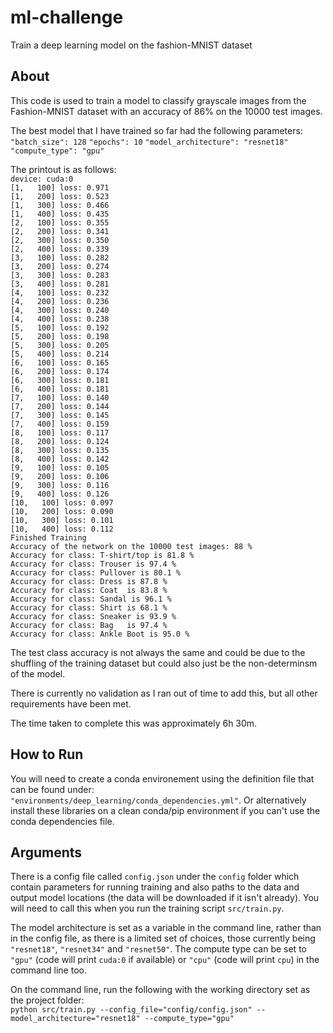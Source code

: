 # ml-challenge
Train a deep learning model on the fashion-MNIST dataset

## About
This code is used to train a model to classify grayscale images from the Fashion-MNIST dataset with an accuracy of 86% on the 10000 test images.

The best model that I have trained so far had the following parameters:
`"batch_size": 128`
`"epochs": 10`
`"model_architecture": "resnet18"`
`"compute_type": "gpu"`

The printout is as follows:  
`device: cuda:0`  
`[1,   100] loss: 0.971`  
`[1,   200] loss: 0.523`  
`[1,   300] loss: 0.466`  
`[1,   400] loss: 0.435`  
`[2,   100] loss: 0.355`  
`[2,   200] loss: 0.341`  
`[2,   300] loss: 0.350`  
`[2,   400] loss: 0.339`  
`[3,   100] loss: 0.282`  
`[3,   200] loss: 0.274`  
`[3,   300] loss: 0.283`  
`[3,   400] loss: 0.281`  
`[4,   100] loss: 0.232`  
`[4,   200] loss: 0.236`  
`[4,   300] loss: 0.240`  
`[4,   400] loss: 0.238`  
`[5,   100] loss: 0.192`  
`[5,   200] loss: 0.198`  
`[5,   300] loss: 0.205`  
`[5,   400] loss: 0.214`  
`[6,   100] loss: 0.165`  
`[6,   200] loss: 0.174`  
`[6,   300] loss: 0.181`  
`[6,   400] loss: 0.181`  
`[7,   100] loss: 0.140`  
`[7,   200] loss: 0.144`  
`[7,   300] loss: 0.145`  
`[7,   400] loss: 0.159`  
`[8,   100] loss: 0.117`  
`[8,   200] loss: 0.124`  
`[8,   300] loss: 0.135`  
`[8,   400] loss: 0.142`  
`[9,   100] loss: 0.105`  
`[9,   200] loss: 0.106`  
`[9,   300] loss: 0.116`  
`[9,   400] loss: 0.126`  
`[10,   100] loss: 0.097`  
`[10,   200] loss: 0.090`  
`[10,   300] loss: 0.101`  
`[10,   400] loss: 0.112`  
`Finished Training`  
`Accuracy of the network on the 10000 test images: 88 %`  
`Accuracy for class: T-shirt/top is 81.8 %`  
`Accuracy for class: Trouser is 97.4 %`  
`Accuracy for class: Pullover is 80.1 %`  
`Accuracy for class: Dress is 87.8 %`  
`Accuracy for class: Coat  is 83.8 %`  
`Accuracy for class: Sandal is 96.1 %`  
`Accuracy for class: Shirt is 68.1 %`  
`Accuracy for class: Sneaker is 93.9 %`  
`Accuracy for class: Bag   is 97.4 %`  
`Accuracy for class: Ankle Boot is 95.0 %`  

The test class accuracy is not always the same and could be due to the shuffling of the training dataset but could also just be the non-determinsm of the model.

There is currently no validation as I ran out of time to add this, but all other requirements have been met.

The time taken to complete this was approximately 6h 30m.

## How to Run
You will need to create a conda environement using the definition file that can be found under:
`"environments/deep_learning/conda_dependencies.yml"`.
Or alternatively install these libraries on a clean conda/pip environment if you can't use the conda dependencies file.

## Arguments

There is a config file called `config.json` under the `config` folder which contain parameters for running training and also paths to the data and output model locations (the data will be downloaded if it isn't already). You will need to call this when you run the training script `src/train.py`.

The model architecture is set as a variable in the command line, rather than in the config file, as there is a limited set of choices, those currently being `"resnet18"`, `"resnet34"` and `"resnet50"`.
The compute type can be set to `"gpu"` (code will print `cuda:0` if available) or `"cpu"` (code will print `cpu`) in the command line too.

On the command line, run the following with the working directory set as the project folder:  
`python src/train.py --config_file="config/config.json" --model_architecture="resnet18" --compute_type="gpu"`